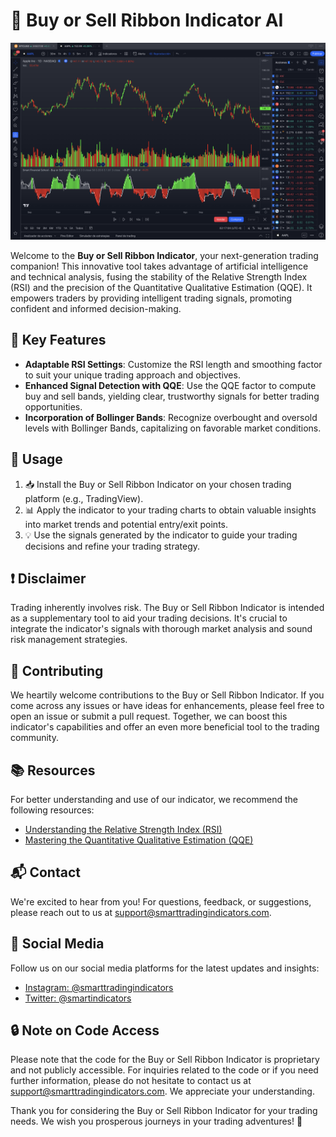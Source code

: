 # 🚀 Buy or Sell Ribbon Indicator AI

![Buy or Sell Estimation](Buy%20or%20Sell%20Estimation%201D.png)

Welcome to the **Buy or Sell Ribbon Indicator**, your next-generation trading companion! This innovative tool takes advantage of artificial intelligence and technical analysis, fusing the stability of the Relative Strength Index (RSI) and the precision of the Quantitative Qualitative Estimation (QQE). It empowers traders by providing intelligent trading signals, promoting confident and informed decision-making.

## 🎯 Key Features

- **Adaptable RSI Settings**: Customize the RSI length and smoothing factor to suit your unique trading approach and objectives.
- **Enhanced Signal Detection with QQE**: Use the QQE factor to compute buy and sell bands, yielding clear, trustworthy signals for better trading opportunities.
- **Incorporation of Bollinger Bands**: Recognize overbought and oversold levels with Bollinger Bands, capitalizing on favorable market conditions.

## 🔧 Usage

1. 📥 Install the Buy or Sell Ribbon Indicator on your chosen trading platform (e.g., TradingView).
2. 📊 Apply the indicator to your trading charts to obtain valuable insights into market trends and potential entry/exit points.
3. 💡 Use the signals generated by the indicator to guide your trading decisions and refine your trading strategy.

## ❗ Disclaimer

Trading inherently involves risk. The Buy or Sell Ribbon Indicator is intended as a supplementary tool to aid your trading decisions. It's crucial to integrate the indicator's signals with thorough market analysis and sound risk management strategies.

## 🤝 Contributing

We heartily welcome contributions to the Buy or Sell Ribbon Indicator. If you come across any issues or have ideas for enhancements, please feel free to open an issue or submit a pull request. Together, we can boost this indicator's capabilities and offer an even more beneficial tool to the trading community.

## 📚 Resources

For better understanding and use of our indicator, we recommend the following resources:

- [Understanding the Relative Strength Index (RSI)](https://www.investopedia.com/terms/r/rsi.asp)
- [Mastering the Quantitative Qualitative Estimation (QQE)](https://www.mql5.com/en/code)

## 📬 Contact

We're excited to hear from you! For questions, feedback, or suggestions, please reach out to us at [support@smarttradingindicators.com](mailto:support@smarttradingindicators.com).

## 📱 Social Media

Follow us on our social media platforms for the latest updates and insights:

- [Instagram: @smarttradingindicators](https://www.instagram.com/smarttradingindicators/)
- [Twitter: @smartindicators](https://twitter.com/smartindicators)

## 🔒 Note on Code Access

Please note that the code for the Buy or Sell Ribbon Indicator is proprietary and not publicly accessible. For inquiries related to the code or if you need further information, please do not hesitate to contact us at [support@smarttradingindicators.com](mailto:support@smarttradingindicators.com). We appreciate your understanding.

Thank you for considering the Buy or Sell Ribbon Indicator for your trading needs. We wish you prosperous journeys in your trading adventures! 🎉

